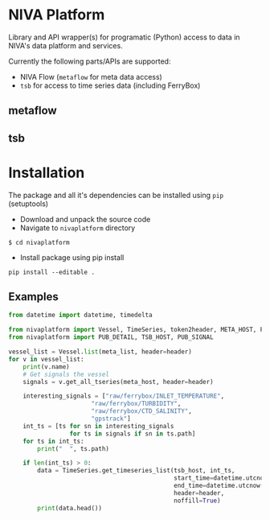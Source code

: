 # NIVA Platform
Library and API wrapper(s) for programatic (Python) access to data in NIVA's data platform
and services.

Currently the following parts/APIs are supported:
* NIVA Flow (`metaflow` for meta data access)
* `tsb` for access to time series data (including FerryBox)

## metaflow

## tsb


# Installation
The package and all it's dependencies can be installed using `pip` (setuptools)

* Download and unpack the source code
* Navigate to `nivaplatform` directory
```
$ cd nivaplatform
```
* Install package using pip install
```
pip install --editable .
```


## Examples

```python
from datetime import datetime, timedelta

from nivaplatform import Vessel, TimeSeries, token2header, META_HOST, PUB_PLATFORM
from nivaplatform import PUB_DETAIL, TSB_HOST, PUB_SIGNAL

vessel_list = Vessel.list(meta_list, header=header)
for v in vessel_list:
    print(v.name)
    # Get signals the vessel
    signals = v.get_all_tseries(meta_host, header=header)

    interesting_signals = ["raw/ferrybox/INLET_TEMPERATURE",
                       "raw/ferrybox/TURBIDITY",
                       "raw/ferrybox/CTD_SALINITY",
                       "gpstrack"]
    int_ts = [ts for sn in interesting_signals 
                 for ts in signals if sn in ts.path]
    for ts in int_ts:
        print("  ", ts.path)

    if len(int_ts) > 0:
        data = TimeSeries.get_timeseries_list(tsb_host, int_ts,
                                              start_time=datetime.utcnow() - timedelta(7),
                                              end_time=datetime.utcnow(),
                                              header=header,
                                              noffill=True)
        print(data.head())

```